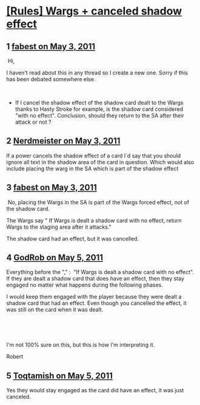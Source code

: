 # [[Rules] Wargs + canceled shadow effect](https://community.fantasyflightgames.com/topic/46172-rules-wargs-canceled-shadow-effect/)

## 1 [fabest on May 3, 2011](https://community.fantasyflightgames.com/topic/46172-rules-wargs-canceled-shadow-effect/?do=findComment&comment=462643)

 Hi,

I haven't read about this in any thread so I create a new one. Sorry if this has been debated somewhere else.

 

- If I cancel the shadow effect of the shadow card dealt to the Wargs thanks to Hasty Stroke for example, is the shadow card considered "with no effect". Conclusion, should they return to the SA after their attack or not ?

## 2 [Nerdmeister on May 3, 2011](https://community.fantasyflightgames.com/topic/46172-rules-wargs-canceled-shadow-effect/?do=findComment&comment=462663)

If a power cancels the shadow effect of a card I´d say that you should ignore all text in the shadow area of the card in question. Which would also include placing the warg in the SA which is part of the shadow effect

## 3 [fabest on May 3, 2011](https://community.fantasyflightgames.com/topic/46172-rules-wargs-canceled-shadow-effect/?do=findComment&comment=462669)

 No, placing the Wargs in the SA is part of the Wargs forced effect, not of the shadow card.

The Wargs say " If Wargs is dealt a shadow card with no effect, return Wargs to the staging area after it attacks."

The shadow card had an effect, but it was cancelled.

## 4 [GodRob on May 5, 2011](https://community.fantasyflightgames.com/topic/46172-rules-wargs-canceled-shadow-effect/?do=findComment&comment=464236)

Everything before the "," :  "If Wargs is dealt a shadow card with no effect".  If they are dealt a shadow card that does have an effect, then they stay engaged no matter what happens during the following phases.

I would keep them engaged with the player because they were dealt a shadow card that had an effect. Even though you cancelled the effect, it was still on the card when it was dealt.

 

 

I'm not 100% sure on this, but this is how I'm interpreting it.

Robert

## 5 [Toqtamish on May 5, 2011](https://community.fantasyflightgames.com/topic/46172-rules-wargs-canceled-shadow-effect/?do=findComment&comment=464249)

Yes they would stay engaged as the card did have an effect, it was just canceled.

